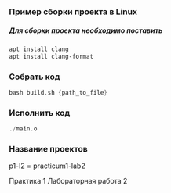 ### Пример сборки проекта в Linux

##### Для сборки проекта необходимо поставить

```bash
apt install clang
apt install clang-format
```

### Собрать код
```c++
bash build.sh {path_to_file}
```

### Исполнить код
```c++
./main.o
```

### Название проектов
p1-l2 = practicum1-lab2 

Практика 1 Лабораторная работа 2